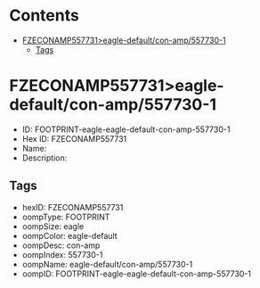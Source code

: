 



Contents
========

* [FZECONAMP557731>eagle-default/con-amp/557730-1](#fzeconamp557731eagle-defaultcon-amp557730-1)
	* [Tags](#tags)

# FZECONAMP557731>eagle-default/con-amp/557730-1

- ID: FOOTPRINT-eagle-eagle-default-con-amp-557730-1
- Hex ID: FZECONAMP557731
- Name: 
- Description: 

## Tags

- hexID: FZECONAMP557731
- oompType: FOOTPRINT
- oompSize: eagle
- oompColor: eagle-default
- oompDesc: con-amp
- oompIndex: 557730-1
- oompName: eagle-default/con-amp/557730-1
- oompID: FOOTPRINT-eagle-eagle-default-con-amp-557730-1
